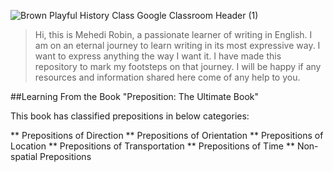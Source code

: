 ![Brown Playful History Class Google Classroom Header (1)](https://github.com/user-attachments/assets/e66bba1d-b0d9-4295-bced-59e10c7e3629)

>Hi, this is Mehedi Robin, a passionate learner of writing in English. I am on an eternal journey to learn writing in its most expressive way. I want to express anything the way I want it. I have made this repository to mark my footsteps on that journey. I will be happy if any resources and information shared here come of any help to you.

##Learning From the Book "Preposition: The Ultimate Book"

This book has classified prepositions in below categories:

** Prepositions of Direction
** Prepositions of Orientation
** Prepositions of Location
** Prepositions of Transportation
** Prepositions of Time
** Non-spatial Prepositions

